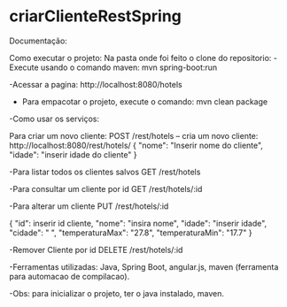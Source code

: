 # criarClienteRestSpring
Documentação:

Como executar o projeto:
Na pasta onde foi feito o clone do repositorio:
-Execute usando o comando maven: mvn spring-boot:run

-Acessar a pagina: http://localhost:8080/hotels 

- Para empacotar o projeto, execute o comando: mvn clean package

-Como usar os serviços:

Para criar um novo cliente:
POST /rest/hotels – cria um novo cliente:
http://localhost:8080/rest/hotels/ 
{
    "nome": "Inserir nome do cliente",
    "idade": "inserir idade do cliente"
}

-Para listar todos os clientes salvos
GET /rest/hotels

-Para consultar um cliente por id
GET /rest/hotels/:id

-Para alterar um cliente
PUT /rest/hotels/:id

{
    "id": inserir id cliente,
    "nome": "insira nome",
    "idade": "inserir idade",
    "cidade": " ",
    "temperaturaMax": "27.8",
    "temperaturaMin": "17.7"
}

-Remover Cliente por id
DELETE /rest/hotels/:id


-Ferramentas utilizadas:
Java, Spring Boot, angular.js, maven (ferramenta para automacao de compilacao).

-Obs: para inicializar o projeto, ter o java instalado, maven.
